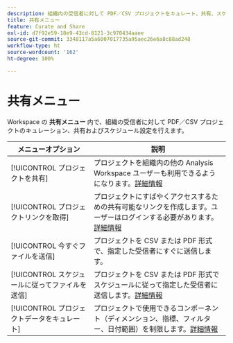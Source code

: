 ```yaml
---
description: 組織内の受信者に対して PDF／CSV プロジェクトをキュレート、共有、スケジュールできます。
title: 共有メニュー
feature: Curate and Share
exl-id: d7f92e59-18e9-43cd-8121-3c970434aaee
source-git-commit: 3348117a5a6007017735a95aec26e6a8c88ad248
workflow-type: ht
source-wordcount: '162'
ht-degree: 100%

---
```


# 共有メニュー

Workspace の **共有メニュー** 内で、組織の受信者に対して PDF／CSV プロジェクトのキュレーション、共有およびスケジュール設定を行えます。

| メニューオプション | 説明 |
| --- | --- |
| [!UICONTROL プロジェクトを共有] | プロジェクトを組織内の他の Analysis Workspace ユーザーも利用できるようになります。[詳細情報](https://experienceleague.adobe.com/docs/analytics/analyze/analysis-workspace/curate-share/share-projects.html?lang=ja) |
| [!UICONTROL プロジェクトリンクを取得] | プロジェクトにすばやくアクセスするための共有可能なリンクを作成します。ユーザーはログインする必要があります。[詳細情報](https://experienceleague.adobe.com/docs/analytics/analyze/analysis-workspace/curate-share/shareable-links.html?lang=ja) |
| [!UICONTROL 今すぐファイルを送信] | プロジェクトを CSV または PDF 形式で、指定した受信者にすぐに送信します。 |
| [!UICONTROL スケジュールに従ってファイルを送信] | プロジェクトを CSV または PDF 形式でスケジュールに従って指定した受信者に送信します。[詳細情報](https://experienceleague.adobe.com/docs/analytics/analyze/analysis-workspace/curate-share/t-schedule-report.html?lang=ja) |
| [!UICONTROL プロジェクトデータをキュレート] | プロジェクトで使用できるコンポーネント（ディメンション、指標、フィルター、日付範囲）を制限します。[詳細情報](https://experienceleague.adobe.com/docs/analytics/analyze/analysis-workspace/curate-share/curate.html?lang=ja) |
